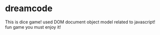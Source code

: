 # dreamcode

This is dice game!
used DOM document object model related to javascript!
fun game you must enjoy it!
